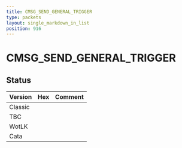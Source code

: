 ```yaml
---
title: CMSG_SEND_GENERAL_TRIGGER
type: packets
layout: single_markdown_in_list
position: 916
---
```


# CMSG_SEND_GENERAL_TRIGGER

## Status

Version | Hex | Comment
---------- | ---------- | ---------- 
Classic |  |  
TBC |  |  
WotLK |  |  
Cata |  |  
